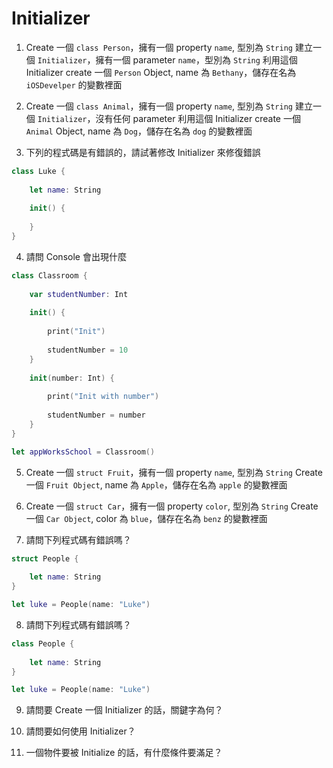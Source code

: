 # Initializer

1. 
    Create 一個 `class Person`，擁有一個 property `name`, 型別為 `String`
    建立一個 `Initializer`，擁有一個 parameter `name`，型別為 `String`
    利用這個 Initializer create 一個 `Person` Object, name 為 `Bethany`，儲存在名為 `iOSDevelper` 的變數裡面

2. 
    Create 一個 `class Animal`，擁有一個 property `name`, 型別為 `String`
    建立一個 `Initializer`，沒有任何 parameter
    利用這個 Initializer create 一個 `Animal` Object, name 為 `Dog`，儲存在名為 `dog` 的變數裡面

3. 下列的程式碼是有錯誤的，請試著修改 Initializer 來修復錯誤

```swift
class Luke {
    
    let name: String
    
    init() {
        
    }
}
```

4. 請問 Console 會出現什麼

```swift
class Classroom {
    
    var studentNumber: Int
    
    init() {
        
        print("Init")
        
        studentNumber = 10
    }
    
    init(number: Int) {
        
        print("Init with number")
        
        studentNumber = number
    }
}

let appWorksSchool = Classroom()
```

5. 
    Create 一個 `struct Fruit`，擁有一個 property `name`, 型別為 `String`
    Create 一個 `Fruit Object`, name 為 `Apple`，儲存在名為 `apple` 的變數裡面

6. 
    Create 一個 `struct Car`，擁有一個 property `color`, 型別為 `String`
    Create 一個 `Car Object`, color 為 `blue`，儲存在名為 `benz` 的變數裡面

7. 請問下列程式碼有錯誤嗎？

```swift
struct People {
    
    let name: String
}

let luke = People(name: "Luke")
```

8. 請問下列程式碼有錯誤嗎？

```swift
class People {
    
    let name: String
}

let luke = People(name: "Luke")
```

9. 請問要 Create 一個 Initializer 的話，關鍵字為何？

10. 請問要如何使用 Initializer？

11. 一個物件要被 Initialize 的話，有什麼條件要滿足？